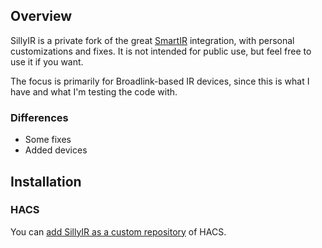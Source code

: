 <!-- [![](https://img.shields.io/github/v/release/smartHomeHub/SmartIR.svg?style=flat-square)](https://github.com/smartHomeHub/SmartIR/releases/latest) [![](https://img.shields.io/badge/HACS-Custom-orange.svg?style=flat-square)](https://github.com/custom-components/hacs) -->

## Overview

SillyIR is a private fork of the great [SmartIR](https://github.com/smartHomeHub/SmartIR) integration, with personal
customizations and fixes. It is not intended for public use, but feel free to use it if you want.

The focus is primarily for Broadlink-based IR devices, since this is what I have and what I'm testing the code with.

### Differences

* Some fixes
* Added devices

## Installation

### HACS

You
can [add SillyIR as a custom repository](https://my.home-assistant.io/redirect/hacs_repository/?owner=gbidkar&repository=SillyIR&category=integration)
of HACS.
